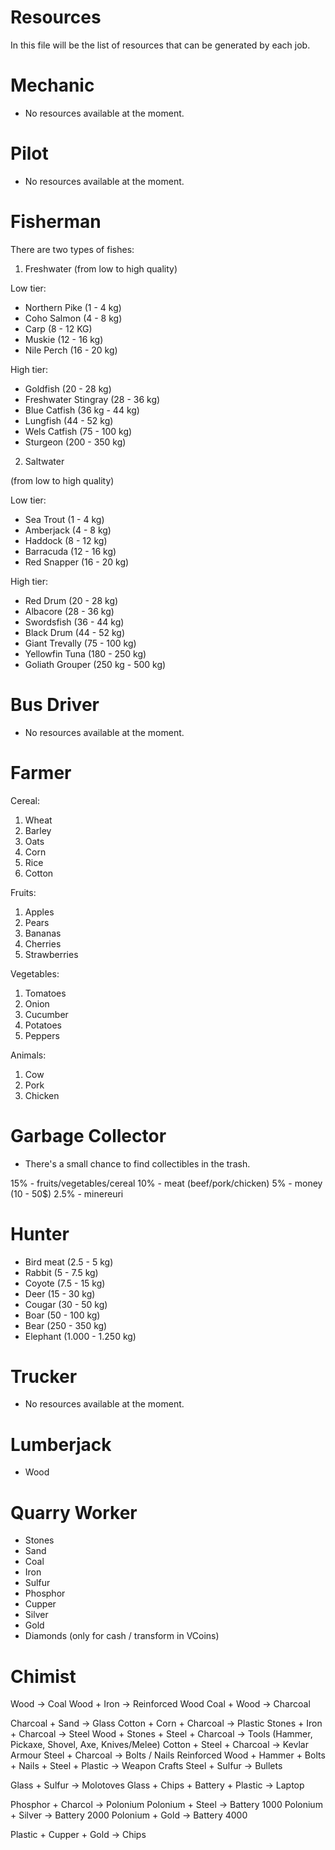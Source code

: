 # Resources

In this file will be the list of resources that can be generated by each job.


# Mechanic
- No resources available at the moment.

# Pilot
- No resources available at the moment.

# Fisherman
There are two types of fishes:

1. Freshwater
(from low to high quality)

Low tier: 
- Northern Pike (1 - 4 kg)
- Coho Salmon (4 - 8 kg)
- Carp (8 - 12 KG)
- Muskie (12 - 16 kg)
- Nile Perch (16 - 20 kg)

High tier:
- Goldfish (20 - 28 kg)
- Freshwater Stingray (28 - 36 kg)
- Blue Catfish (36 kg - 44 kg)
- Lungfish (44 - 52 kg)
- Wels Catfish (75 - 100 kg)
- Sturgeon (200 - 350 kg)

2. Saltwater

(from low to high quality)

Low tier:
- Sea Trout (1 - 4 kg)
- Amberjack (4 - 8 kg)
- Haddock (8 - 12 kg)
- Barracuda (12 - 16 kg)
- Red Snapper (16 - 20 kg)

High tier:
- Red Drum (20 - 28 kg)
- Albacore (28 - 36 kg)
- Swordsfish (36 - 44 kg)
- Black Drum (44 - 52 kg)
- Giant Trevally (75 - 100 kg)
- Yellowfin Tuna (180 - 250 kg)
- Goliath Grouper (250 kg - 500 kg)

# Bus Driver
- No resources available at the moment.

# Farmer

Cereal:

1. Wheat
2. Barley
3. Oats
4. Corn
5. Rice
6. Cotton

Fruits:

1. Apples
2. Pears
3. Bananas
4. Cherries
5. Strawberries

Vegetables:

1. Tomatoes
2. Onion
3. Cucumber
4. Potatoes
5. Peppers

Animals:

1. Cow
2. Pork
3. Chicken

# Garbage Collector
- There's a small chance to find collectibles in the trash.

15% - fruits/vegetables/cereal
10% - meat (beef/pork/chicken)
5% - money (10 - 50$)
2.5% - minereuri

# Hunter

- Bird meat (2.5 - 5 kg)
- Rabbit (5 - 7.5 kg)
- Coyote (7.5 - 15 kg)
- Deer (15 - 30 kg)
- Cougar (30 - 50 kg)
- Boar (50 - 100 kg)
- Bear (250 - 350 kg)
- Elephant (1.000 - 1.250 kg)

# Trucker
- No resources available at the moment.

# Lumberjack

- Wood

# Quarry Worker

- Stones
- Sand
- Coal
- Iron
- Sulfur
- Phosphor
- Cupper
- Silver
- Gold
- Diamonds (only for cash / transform in VCoins)

# Chimist

Wood -> Coal
Wood + Iron -> Reinforced Wood
Coal + Wood -> Charcoal

Charcoal + Sand -> Glass
Cotton + Corn + Charcoal -> Plastic
Stones + Iron + Charcoal -> Steel
Wood + Stones + Steel + Charcoal -> Tools (Hammer, Pickaxe, Shovel, Axe, Knives/Melee)
Cotton + Steel + Charcoal -> Kevlar Armour
Steel + Charcoal -> Bolts / Nails
Reinforced Wood + Hammer + Bolts + Nails + Steel + Plastic -> Weapon Crafts
Steel + Sulfur -> Bullets

Glass + Sulfur -> Molotoves
Glass + Chips + Battery + Plastic -> Laptop

Phosphor + Charcol -> Polonium
Polonium + Steel -> Battery 1000
Polonium + Silver -> Battery 2000
Polonium + Gold -> Battery 4000


Plastic + Cupper + Gold -> Chips


